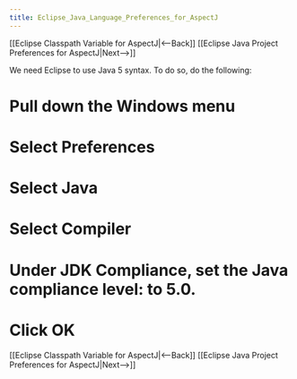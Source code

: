 ```yaml
---
title: Eclipse_Java_Language_Preferences_for_AspectJ
---
```

[[Eclipse Classpath Variable for AspectJ|<--Back]] [[Eclipse Java Project Preferences for AspectJ|Next-->]]

We need Eclipse to use Java 5 syntax. To do so, do the following:
# Pull down the **Windows** menu
# Select **Preferences**
# Select **Java**
# Select **Compiler**
# Under JDK Compliance, set the **Java compliance level:** to 5.0.
# Click **OK**

[[Eclipse Classpath Variable for AspectJ|<--Back]] [[Eclipse Java Project Preferences for AspectJ|Next-->]]